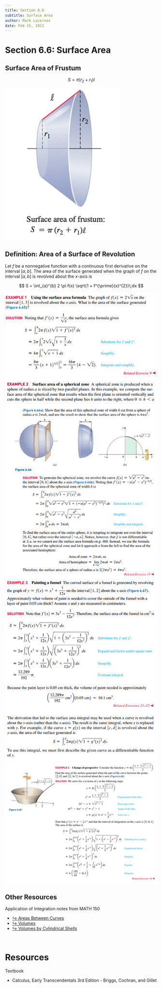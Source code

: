 ```yaml
---
title: Section 6.6
subtitle: Surface Area
author: Mark Lucernas
date: Feb 15, 2021
---
```



# Section 6.6: Surface Area

## Surface Area of Frustum

$$
S = \pi (r_{2} + r_{1})l
$$

![Surface area of frustum](../../../../../files/winter-2021/MATH-151/notes/ch-6/sec_6-6_frustum.png)


## Definition: Area of a Surface of Revolution

Let $f$ be a nonnegative function with a continuous first derivative on the
interval $[a, b]$. The area of the surface generated when the graph of $f$ on
the interval $[a, b]$ is revolved about the $x$-axis is

$$
S = \int_{a}^{b} 2 \pi f(x) \sqrt{1 + f^{\prime}(x)^{2}}\;dx
$$

![Example 1](../../../../../files/winter-2021/MATH-151/notes/ch-6/sec_6-6_example-1.png)
![Example 2.1](../../../../../files/winter-2021/MATH-151/notes/ch-6/sec_6-6_example-2.1.png)
![Example 2.2](../../../../../files/winter-2021/MATH-151/notes/ch-6/sec_6-6_example-2.2.png)
![Example 3.1](../../../../../files/winter-2021/MATH-151/notes/ch-6/sec_6-6_example-3.1.png)
![Example 3.2](../../../../../files/winter-2021/MATH-151/notes/ch-6/sec_6-6_example-3.2.png)
![Example 4](../../../../../files/winter-2021/MATH-151/notes/ch-6/sec_6-6_example-4.png)

## Other Resources

Application of Integration notes from MATH 150

- [↪ Areas Between Curves](../../../../fall-2020/MATH-150/chapters/chapter-6/ch-6-1.md)
- [↪ Volumes](../../../../fall-2020/MATH-150/chapters/chapter-6/ch-6-2.md)
- [↪ Volumes by Cylindrical Shells](../../../../fall-2020/MATH-150/chapters/chapter-6/ch-6-3.md)

<br>

# Resources

Textbook

+ Calculus, Early Transcendentals 3rd Edition - Briggs, Cochran, and Gillet
